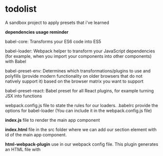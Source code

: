 # todolist

A sandbox project to apply presets that i've learned


**dependencies usage reminder**

babel-core: Transforms your ES6 code into ES5

babel-loader: Webpack helper to transform your JavaScript dependencies (for example, when you import your components into other components) with Babel

babel-preset-env: Determines which transformations/plugins to use and polyfills (provide modern functionality on older browsers that do not natively support it) based on the browser matrix you want to support

babel-preset-react: Babel preset for all React plugins, for example turning JSX into functions

 webpack.config.js file to state the rules for our loaders.
.babelrc provide the options for babel-loader (You can include it in the webpack.config.js file)


**index.js** file to render the main app component

**index.html** file in the src folder where we can add our section element with id of the main app component.

**html-webpack-plugin** use in our webpack config file. This plugin generates an HTML file with <script> injected, writes this to dist/index.html, and minifies the file


**webpack-dev-server**
run this command every time you want to see your changes in the browser. 
To have webpack “watch” our changes and thus refresh whenever we have made changes to any of our components, 
we can use webpack-dev-server module

* start:server": "webpack-dev-server --mode development --open"
should see localhost:8080 open up in your default browser — that’s what the —-open flag is for. Now everytime you make changes, it will refresh the page

You can also add a --hot flag to your npm start script which will allow you to only reload the component that you’ve changed instead of doing a full page reload. This is Hot Module Replacement.


**css-loader style-loader**
As we will be importing CSS files into our React components, we need css-loader module to resolve them. 
we also need a style-loader to inject this into our DOM — adding a <style> tag into the <head> element of our HTML.

The order of adding loaders is important. 
First, we need to resolve the CSS files before adding them to the DOM with the style-loader. 
By default, webpack uses the loaders from the right (last element in the array) 
to the left (first element in the array).

We can also make CSS modular using webpack. This means class name will be scoped locally and specific to only the component in question.

As we need to give options, each loader is now an object with a key-value pair. To enable CSS modules, we need to set module option for css-loader to be true. The importLoaders option configures how many loaders before css-loader should be applied. For example, sass-loader would have to come before css-loader.

The localIdentName allows you to configure the generated identification.

[name] will take the name of your component

[local] is the name of your class/id

[hash:base64] is the randomly generated hash which will be unique in every component’s CSS

So with this, you won’t have to worry about whether you have given the same class name throughout your whole application — you only have to worry about whether you have used it in the same component.


**Tips:**

If you want to put that webpackconfig file in the different folder then use “webpack — config FOLDERNAME/webpack.config.js — mode development”

if you let "main": "index.js", in your package.json webpack will set automatically entry and output js bundle


windaube breaklinestyle
"linebreak-style": [0, "error", "windows"],
git config --global core.autocrlf false
